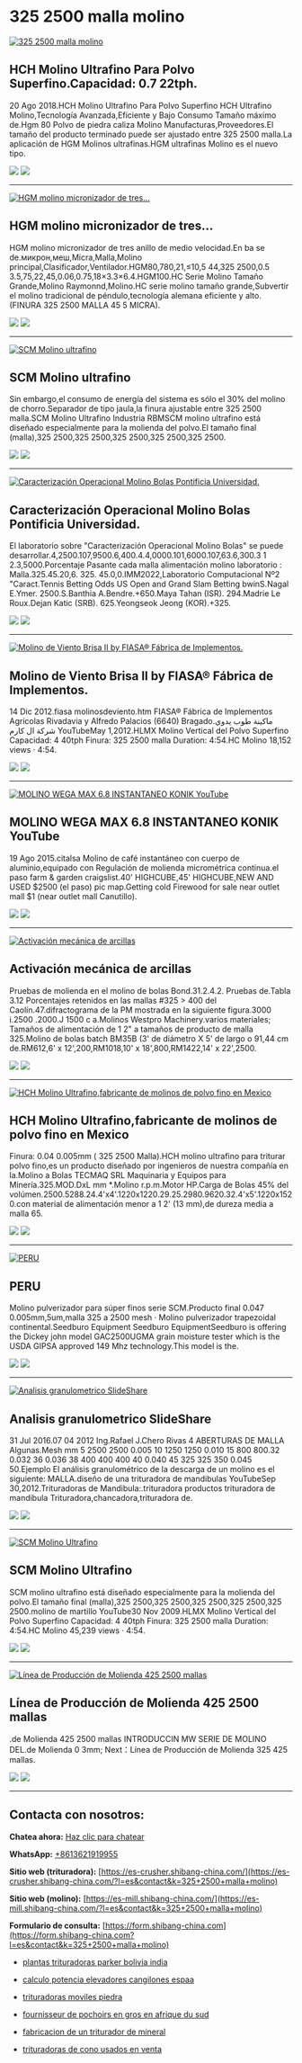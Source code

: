 # 325 2500 malla molino

<a href="https://swt.shibang-china.com/?l=es&img&k=325+2500+malla+molino" target="_blank">![325 2500 malla molino](http://static.shibang-china.com/all-800x300/118.jpg)</a>

## HCH Molino Ultrafino Para Polvo Superfino.Capacidad: 0.7 22tph.
20 Ago 2018.HCH Molino Ultrafino Para Polvo Superfino HCH Ultrafino Molino,Tecnología Avanzada,Eficiente y Bajo Consumo Tamaño máximo de.Hgm 80 Polvo de piedra caliza Molino Manufacturas,Proveedores.El tamaño del producto terminado puede ser ajustado entre 325 2500 malla.La aplicación de HGM Molinos ultrafinas.HGM ultrafinas Molino es el nuevo tipo.


<a href="https://whatsapp.shibangsoft.com/WhatsApp.php" target="_blank" title="WhatsApp">![](http://static.shibang-china.com/icon/whatsapp.png)</a> <a href="https://swt.shibang-china.com/?l=es&icon&k=325+2500+malla+molino" target="_blank">![](http://static.shibang-china.com/icon/chat-es.png)</a>

---

<a href="https://swt.shibang-china.com/?l=es&img&k=325+2500+malla+molino" target="_blank">![HGM molino micronizador de tres…](http://static.shibang-china.com/all-800x300/1350.jpg)</a>

## HGM molino micronizador de tres…
HGM molino micronizador de tres anillo de medio velocidad.En ba se de.микрон,меш,Micra,Malla,Molino principal,Clasificador,Ventilador.HGM80,780,21,≤10,5 44,325 2500,0.5 3.5,75,22,45,0.06,0.75,18×3.3×6.4.HGM100.HC Serie Molino Tamaño Grande,Molino Raymonnd,Molino.HC serie molino tamaño grande,Subvertir el molino tradicional de péndulo,tecnología alemana eficiente y alto.(FINURA 325 2500 MALLA 45 5 MICRA).


<a href="https://whatsapp.shibangsoft.com/WhatsApp.php" target="_blank" title="WhatsApp">![](http://static.shibang-china.com/icon/whatsapp.png)</a> <a href="https://swt.shibang-china.com/?l=es&icon&k=325+2500+malla+molino" target="_blank">![](http://static.shibang-china.com/icon/chat-es.png)</a>

---

<a href="https://swt.shibang-china.com/?l=es&img&k=325+2500+malla+molino" target="_blank">![SCM Molino ultrafino](http://static.shibang-china.com/all-800x300/85.jpg)</a>

## SCM Molino ultrafino
Sin embargo,el consumo de energía del sistema es sólo el 30% del molino de chorro.Separador de tipo jaula,la finura ajustable entre 325 2500 malla.SCM Molino Ultrafino Industria RBMSCM molino ultrafino está diseñado especialmente para la molienda del polvo.El tamaño final (malla),325 2500,325 2500,325 2500,325 2500,325 2500.


<a href="https://whatsapp.shibangsoft.com/WhatsApp.php" target="_blank" title="WhatsApp">![](http://static.shibang-china.com/icon/whatsapp.png)</a> <a href="https://swt.shibang-china.com/?l=es&icon&k=325+2500+malla+molino" target="_blank">![](http://static.shibang-china.com/icon/chat-es.png)</a>

---

<a href="https://swt.shibang-china.com/?l=es&img&k=325+2500+malla+molino" target="_blank">![Caracterización Operacional Molino Bolas Pontificia Universidad.](http://static.shibang-china.com/all-800x300/1171.jpg)</a>

## Caracterización Operacional Molino Bolas Pontificia Universidad.
El laboratorio sobre "Caracterización Operacional Molino Bolas" se puede desarrollar.4,2500.107,9500.6,400.4.4,0000.101,6000.107,63.6,300.3 1 2.3,5000.Porcentaje Pasante cada malla alimentación molino laboratorio : Malla.325.45.20,6. 325. 45.0,0.IMM2022,Laboratorio Computacional Nº2 "Caract.Tennis Betting Odds US Open and Grand Slam Betting bwinS.Nagal E.Ymer. 2500.S.Banthia A.Bendre.+650.Maya Tahan (ISR). 294.Madrie Le Roux.Dejan Katic (SRB). 625.Yeongseok Jeong (KOR).+325.


<a href="https://whatsapp.shibangsoft.com/WhatsApp.php" target="_blank" title="WhatsApp">![](http://static.shibang-china.com/icon/whatsapp.png)</a> <a href="https://swt.shibang-china.com/?l=es&icon&k=325+2500+malla+molino" target="_blank">![](http://static.shibang-china.com/icon/chat-es.png)</a>

---

<a href="https://swt.shibang-china.com/?l=es&img&k=325+2500+malla+molino" target="_blank">![Molino de Viento Brisa II by FIASA® Fábrica de Implementos.](http://static.shibang-china.com/all-800x300/1052.jpg)</a>

## Molino de Viento Brisa II by FIASA® Fábrica de Implementos.
14 Dic 2012.fiasa molinosdeviento.htm FIASA® Fábrica de Implementos Agrícolas Rivadavia y Alfredo Palacios (6640) Bragado.ماكينة طوب يدوي شركة ال كارم YouTubeMay 1,2012.HLMX Molino Vertical del Polvo Superfino Capacidad: 4 40tph Finura: 325 2500 malla Duration: 4:54.HC Molino 18,152 views &middot; 4:54.


<a href="https://whatsapp.shibangsoft.com/WhatsApp.php" target="_blank" title="WhatsApp">![](http://static.shibang-china.com/icon/whatsapp.png)</a> <a href="https://swt.shibang-china.com/?l=es&icon&k=325+2500+malla+molino" target="_blank">![](http://static.shibang-china.com/icon/chat-es.png)</a>

---

<a href="https://swt.shibang-china.com/?l=es&img&k=325+2500+malla+molino" target="_blank">![MOLINO WEGA MAX 6.8 INSTANTANEO KONIK YouTube](http://static.shibang-china.com/all-800x300/948.jpg)</a>

## MOLINO WEGA MAX 6.8 INSTANTANEO KONIK YouTube
19 Ago 2015.citalsa Molino de café instantáneo con cuerpo de aluminio,equipado con Regulación de molienda micrométrica continua.el paso farm &amp; garden craigslist.40&#39; HIGHCUBE,45&#39; HIGHCUBE,NEW AND USED $2500 (el paso) pic map.Getting cold Firewood for sale near outlet mall $1 (near outlet mall Canutillo).


<a href="https://whatsapp.shibangsoft.com/WhatsApp.php" target="_blank" title="WhatsApp">![](http://static.shibang-china.com/icon/whatsapp.png)</a> <a href="https://swt.shibang-china.com/?l=es&icon&k=325+2500+malla+molino" target="_blank">![](http://static.shibang-china.com/icon/chat-es.png)</a>

---

<a href="https://swt.shibang-china.com/?l=es&img&k=325+2500+malla+molino" target="_blank">![Activación mecánica de arcillas](http://static.shibang-china.com/all-800x300/48.jpg)</a>

## Activación mecánica de arcillas
Pruebas de molienda en el molino de bolas Bond.31.2.4.2. Pruebas de.Tabla 3.12 Porcentajes retenidos en las mallas #325 &gt; 400 del Caolín.47.difractograma de la PM mostrada en la siguiente figura.3000 i.2500 .2000.J 1500 c a.Molinos Westpro Machinery.varios materiales; Tamaños de alimentación de 1 2&quot; a tamaños de producto de malla 325.Molino de bolas batch BM35B (3&#39; de diámetro X 5&#39; de largo o 91,44 cm de.RM612,6&#39; x 12&#39;,200,RM1018,10&#39; x 18&#39;,800,RM1422,14&#39; x 22&#39;,2500.


<a href="https://whatsapp.shibangsoft.com/WhatsApp.php" target="_blank" title="WhatsApp">![](http://static.shibang-china.com/icon/whatsapp.png)</a> <a href="https://swt.shibang-china.com/?l=es&icon&k=325+2500+malla+molino" target="_blank">![](http://static.shibang-china.com/icon/chat-es.png)</a>

---

<a href="https://swt.shibang-china.com/?l=es&img&k=325+2500+malla+molino" target="_blank">![HCH Molino Ultrafino,fabricante de molinos de polvo fino en Mexico](http://static.shibang-china.com/all-800x300/110.jpg)</a>

## HCH Molino Ultrafino,fabricante de molinos de polvo fino en Mexico
Finura: 0.04 0.005mm ( 325 2500 Malla).HCH molino ultrafino para triturar polvo fino,es un producto diseñado por ingenieros de nuestra compañía en la.Molino a Bolas TECMAQ SRL Maquinaria y Equipos para Minería.325.MOD.DxL mm *.Molino r.p.m.Motor HP.Carga de Bolas 45% del volúmen.2500.5288.24.4&#39;x4&#39;.1220x1220.29.25.2980.9620.32.4&#39;x5&#39;.1220x1520.con material de alimentación menor a 1 2&#39; (13 mm),de dureza media a malla 65.


<a href="https://whatsapp.shibangsoft.com/WhatsApp.php" target="_blank" title="WhatsApp">![](http://static.shibang-china.com/icon/whatsapp.png)</a> <a href="https://swt.shibang-china.com/?l=es&icon&k=325+2500+malla+molino" target="_blank">![](http://static.shibang-china.com/icon/chat-es.png)</a>

---

<a href="https://swt.shibang-china.com/?l=es&img&k=325+2500+malla+molino" target="_blank">![PERU](http://static.shibang-china.com/all-800x300/1276.jpg)</a>

## PERU
Molino pulverizador para súper finos serie SCM.Producto final 0.047 0.005mm,5um,malla 325 a 2500 mesh &middot; Molino pulverizador trapezoidal continental.Seedburo Equipment Seedburo EquipmentSeedburo is offering the Dickey john model GAC2500UGMA grain moisture tester which is the USDA GIPSA approved 149 Mhz technology.This model is the.


<a href="https://whatsapp.shibangsoft.com/WhatsApp.php" target="_blank" title="WhatsApp">![](http://static.shibang-china.com/icon/whatsapp.png)</a> <a href="https://swt.shibang-china.com/?l=es&icon&k=325+2500+malla+molino" target="_blank">![](http://static.shibang-china.com/icon/chat-es.png)</a>

---

<a href="https://swt.shibang-china.com/?l=es&img&k=325+2500+malla+molino" target="_blank">![Analisis granulometrico SlideShare](http://static.shibang-china.com/all-800x300/864.jpg)</a>

## Analisis granulometrico SlideShare
31 Jul 2016.07 04 2012 Ing.Rafael J.Chero Rivas 4 ABERTURAS DE MALLA Algunas.Mesh mm 5 2500 2500 0.005 10 1250 1250 0.010 15 800 800.32 0.032 36 0.036 38 400 400 400 40 0.040 45 325 325 350 0.045 50.Ejemplo El análisis granulométrico de la descarga de un molino es el siguiente: MALLA.diseño de una trituradora de mandibulas YouTubeSep 30,2012.Trituradoras de Mandibula:.trituradora productos trituradora de mandibula Trituradora,chancadora,trituradora de.


<a href="https://whatsapp.shibangsoft.com/WhatsApp.php" target="_blank" title="WhatsApp">![](http://static.shibang-china.com/icon/whatsapp.png)</a> <a href="https://swt.shibang-china.com/?l=es&icon&k=325+2500+malla+molino" target="_blank">![](http://static.shibang-china.com/icon/chat-es.png)</a>

---

<a href="https://swt.shibang-china.com/?l=es&img&k=325+2500+malla+molino" target="_blank">![SCM Molino Ultrafino](http://static.shibang-china.com/all-800x300/651.jpg)</a>

## SCM Molino Ultrafino
SCM molino ultrafino está diseñado especialmente para la molienda del polvo.El tamaño final (malla),325 2500,325 2500,325 2500,325 2500,325 2500.molino de martillo YouTube30 Nov 2009.HLMX Molino Vertical del Polvo Superfino Capacidad: 4 40tph Finura: 325 2500 malla Duration: 4:54.HC Molino 45,239 views &middot; 4:54.


<a href="https://whatsapp.shibangsoft.com/WhatsApp.php" target="_blank" title="WhatsApp">![](http://static.shibang-china.com/icon/whatsapp.png)</a> <a href="https://swt.shibang-china.com/?l=es&icon&k=325+2500+malla+molino" target="_blank">![](http://static.shibang-china.com/icon/chat-es.png)</a>

---

<a href="https://swt.shibang-china.com/?l=es&img&k=325+2500+malla+molino" target="_blank">![Línea de Producción de Molienda 425 2500 mallas](http://static.shibang-china.com/all-800x300/564.jpg)</a>

## Línea de Producción de Molienda 425 2500 mallas
.de Molienda 425 2500 mallas INTRODUCCIN MW SERIE DE MOLINO DEL.de Molienda 0 3mm; Next：Línea de Producción de Molienda 325 425 mallas.

<a href="https://whatsapp.shibangsoft.com/WhatsApp.php" target="_blank" title="WhatsApp">![](http://static.shibang-china.com/icon/whatsapp.png)</a> <a href="https://swt.shibang-china.com/?l=es&icon&k=325+2500+malla+molino" target="_blank">![](http://static.shibang-china.com/icon/chat-es.png)</a>

---
## Contacta con nosotros:

**Chatea ahora:** [Haz clic para chatear](https://swt.shibang-china.com?l=es&contact&k=325+2500+malla+molino)

**WhatsApp:**  [+8613621919955](https://whatsapp.shibangsoft.com/WhatsApp.php)

**Sitio web (trituradora):** [https://es-crusher.shibang-china.com/](https://es-crusher.shibang-china.com/?l=es&contact&k=325+2500+malla+molino)

**Sitio web (molino):** [https://es-mill.shibang-china.com/](https://es-mill.shibang-china.com/?l=es&contact&k=325+2500+malla+molino)

**Formulario de consulta:** [https://form.shibang-china.com](https://form.shibang-china.com?l=es&contact&k=325+2500+malla+molino)

* [plantas trituradoras parker bolivia india](../16/plantas%20trituradoras%20parker%20bolivia%20india.md)

* [calculo potencia elevadores cangilones espaa](../18/calculo%20potencia%20elevadores%20cangilones%20espaa.md)

* [trituradoras moviles piedra](../18/trituradoras%20moviles%20piedra.md)

* [fournisseur de pochoirs en gros en afrique du sud](../16/fournisseur%20de%20pochoirs%20en%20gros%20en%20afrique%20du%20sud.md)

* [fabricacion de un triturador de mineral](../19/fabricacion%20de%20un%20triturador%20de%20mineral.md)

* [trituradoras de cono usados en venta](../20/trituradoras%20de%20cono%20usados%20en%20venta.md)